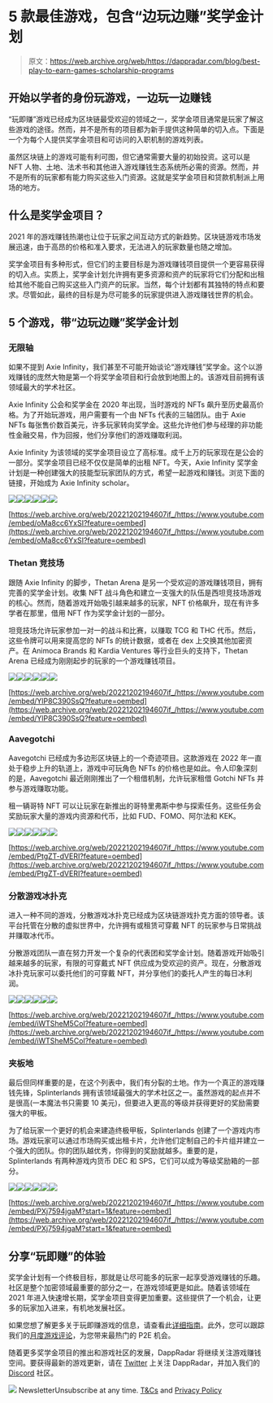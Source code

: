 # 5 款最佳游戏，包含“边玩边赚”奖学金计划

> 原文：<https://web.archive.org/web/https://dappradar.com/blog/best-play-to-earn-games-scholarship-programs>

## 开始以学者的身份玩游戏，一边玩一边赚钱

“玩即赚”游戏已经成为区块链最受欢迎的领域之一，奖学金项目通常是玩家了解这些游戏的途径。然而，并不是所有的项目都为新手提供这种简单的切入点。下面是一个为每个人提供奖学金项目和可访问的入职机制的游戏列表。

虽然区块链上的游戏可能有利可图，但它通常需要大量的初始投资。这可以是 NFT 人物、土地、法术书和其他进入游戏赚钱生态系统所必需的资源。然而，并不是所有的玩家都有能力购买这些入门资源。这就是奖学金项目和贷款机制派上用场的地方。

## 什么是奖学金项目？

2021 年的游戏赚钱热潮也让位于玩家之间互动方式的新趋势。区块链游戏市场发展迅速，由于高昂的价格和准入要求，无法进入的玩家数量也随之增加。

奖学金项目有多种形式，但它们的主要目标是为游戏赚钱项目提供一个更容易获得的切入点。实质上，奖学金计划允许拥有更多资源和资产的玩家将它们分配和出租给其他不能自己购买这些入门资产的玩家。当然，每个计划都有其独特的特点和要求。尽管如此，最终的目标是为尽可能多的玩家提供进入游戏赚钱世界的机会。

## 5 个游戏，带“边玩边赚”奖学金计划

### 无限轴

如果不提到 Axie Infinity，我们甚至不可能开始谈论“游戏赚钱”奖学金。这个以游戏赚钱的庞然大物是第一个将奖学金项目和行会放到地图上的。该游戏目前拥有该领域最大的学术社区。

Axie Infinity 公会和奖学金在 2020 年出现，当时游戏的 NFTs 飙升至历史最高价格。为了开始玩游戏，用户需要有一个由 NFTs 代表的三轴团队。由于 Axie NFTs 每张售价数百美元，许多玩家转向奖学金。这些允许他们参与经理的非功能性金融交易，作为回报，他们分享他们的游戏赚取利润。

Axie Infinity 为该领域的奖学金项目设立了高标准。成千上万的玩家现在是公会的一部分。奖学金项目已经不仅仅是简单的出租 NFT。今天，Axie Infinity 奖学金计划是一种创建强大的技能型玩家团队的方式，希望一起游戏和赚钱。浏览下面的链接，开始成为 Axie Infinity scholar。

[](https://web.archive.org/web/20221202194607/https://dappradar.com/multichain/games/axie-infinity)[![](img/708b88958c4ef21e9d35343890d666ab.png)<picture>![](img/6a12d80d3d60a715bfe7854a7fd706b7.png)</picture>](https://web.archive.org/web/20221202194607/https://dappradar.com/multichain/games/axie-infinity)[](https://web.archive.org/web/20221202194607/https://dappradar.com/hub/token/eth/AXS/ETH?from=0xbb0e17ef65f82ab018d8edd776e8dd940327b28b)[![](img/708b88958c4ef21e9d35343890d666ab.png)<picture>![](img/32561922847665ad81b65a99ce2509a3.png)</picture>](https://web.archive.org/web/20221202194607/https://dappradar.com/hub/token/eth/AXS/ETH?from=0xbb0e17ef65f82ab018d8edd776e8dd940327b28b)[](https://web.archive.org/web/20221202194607/https://dappradar.com/multichain/games/axie-infinity)[![](img/708b88958c4ef21e9d35343890d666ab.png)<picture>![](img/60312c030ebd79bd052fd4a82865e3f3.png)</picture>](https://web.archive.org/web/20221202194607/https://dappradar.com/multichain/games/axie-infinity)

[https://web.archive.org/web/20221202194607if_/https://www.youtube.com/embed/oMa8cc6YxSI?feature=oembed](https://web.archive.org/web/20221202194607if_/https://www.youtube.com/embed/oMa8cc6YxSI?feature=oembed)

### Thetan 竞技场

跟随 Axie Infinity 的脚步，Thetan Arena 是另一个受欢迎的游戏赚钱项目，拥有完善的奖学金计划。收集 NFT 战斗角色和建立一支强大的队伍是西坦竞技场游戏的核心。然而，随着游戏开始吸引越来越多的玩家，NFT 价格飙升，现在有许多学者在那里，借用 NFT 作为奖学金计划的一部分。

坦竞技场允许玩家参加一对一的战斗和比赛，以赚取 TCG 和 THC 代币。然后，这些令牌可以用来提高您的 NFTs 的统计数据，或者在 dex 上交换其他加密资产。在 Animoca Brands 和 Kardia Ventures 等行业巨头的支持下，Thetan Arena 已经成为刚刚起步的玩家的一个游戏赚钱项目。

[](https://web.archive.org/web/20221202194607/https://dappradar.com/binance-smart-chain/games/thetan-arena)[![](img/708b88958c4ef21e9d35343890d666ab.png)<picture>![](img/e85fba5abb27806eb58f1ee3f3e87f46.png)</picture>](https://web.archive.org/web/20221202194607/https://dappradar.com/binance-smart-chain/games/thetan-arena)[](https://web.archive.org/web/20221202194607/https://dappradar.com/hub/token/bsc/USDT?from=0x24802247bd157d771b7effa205237d8e9269ba8a)[![](img/708b88958c4ef21e9d35343890d666ab.png)<picture>![](img/a49c56b77c21371db3ccc47f1a84f3bf.png)</picture>](https://web.archive.org/web/20221202194607/https://dappradar.com/hub/token/bsc/USDT?from=0x24802247bd157d771b7effa205237d8e9269ba8a)[](https://web.archive.org/web/20221202194607/https://dappradar.com/hub/token/bsc/USDT?from=0x9fd87aefe02441b123c3c32466cd9db4c578618f)[![](img/708b88958c4ef21e9d35343890d666ab.png)<picture>![](img/15df9630df01861bb1aa797e1323ba2d.png)</picture>](https://web.archive.org/web/20221202194607/https://dappradar.com/hub/token/bsc/USDT?from=0x9fd87aefe02441b123c3c32466cd9db4c578618f)

[https://web.archive.org/web/20221202194607if_/https://www.youtube.com/embed/YlP8C390SsQ?feature=oembed](https://web.archive.org/web/20221202194607if_/https://www.youtube.com/embed/YlP8C390SsQ?feature=oembed)

### Aavegotchi

Aavegotchi 已经成为多边形区块链上的一个奇迹项目。这款游戏在 2022 年一直处于稳步上升的轨道上，游戏中可玩角色 NFTs 的价格也是如此。令人印象深刻的是，Aavegotchi 最近刚刚推出了一个租借机制，允许玩家租借 Gotchi NFTs 并参与游戏赚取功能。

租一辆哥特 NFT 可以让玩家在新推出的哥特里弗斯中参与探索任务。这些任务会奖励玩家大量的游戏内资源和代币，比如 FUD、FOMO、阿尔法和 KEK。

[](https://web.archive.org/web/20221202194607/https://dappradar.com/polygon/games/aavegotchi)[![](img/708b88958c4ef21e9d35343890d666ab.png)<picture>![](img/8d6b98bad4893fe993ed8dcda9ad54bb.png)</picture>](https://web.archive.org/web/20221202194607/https://dappradar.com/polygon/games/aavegotchi)[](https://web.archive.org/web/20221202194607/https://dappradar.com/hub/token/eth/GHST_1?from=0x3F382DbD960E3a9bbCeaE22651E88158d2791550)[![](img/708b88958c4ef21e9d35343890d666ab.png)<picture>![](img/a946dbf8d85534e748a54337ce19c866.png)</picture>](https://web.archive.org/web/20221202194607/https://dappradar.com/hub/token/eth/GHST_1?from=0x3F382DbD960E3a9bbCeaE22651E88158d2791550)[](https://web.archive.org/web/20221202194607/https://dappradar.com/polygon/games/aavegotchi)[![](img/708b88958c4ef21e9d35343890d666ab.png)<picture>![](img/6ce39805db430e5130f86a9786be3bad.png)</picture>](https://web.archive.org/web/20221202194607/https://dappradar.com/polygon/games/aavegotchi)

[https://web.archive.org/web/20221202194607if_/https://www.youtube.com/embed/PtgZT-dVERI?feature=oembed](https://web.archive.org/web/20221202194607if_/https://www.youtube.com/embed/PtgZT-dVERI?feature=oembed)

### 分散游戏冰扑克

进入一种不同的游戏，分散游戏冰扑克已经成为区块链游戏扑克方面的领导者。该平台托管在分散的虚拟世界中，允许拥有或租赁可穿戴 NFT 的玩家参与日常挑战并赚取冰代币。

分散游戏团队一直在努力开发一个复杂的代表团和奖学金计划。随着游戏开始吸引越来越多的玩家，有限的可穿戴式 NFT 供应成为受欢迎的资产。现在，分散游戏冰扑克玩家可以委托他们的可穿戴 NFT，并分享他们的委托人产生的每日冰利润。

[](https://web.archive.org/web/20221202194607/https://dappradar.com/multichain/games/decentral-games)[![](img/708b88958c4ef21e9d35343890d666ab.png)<picture>![](img/0ef3d68b8fd4ef7a494db1a9ac56a711.png)</picture>](https://web.archive.org/web/20221202194607/https://dappradar.com/multichain/games/decentral-games)[](https://web.archive.org/web/20221202194607/https://dappradar.com/hub/token/polygon/ICE_2?from=0xc6c855ad634dcdad23e64da71ba85b8c51e5ad7c)[![](img/708b88958c4ef21e9d35343890d666ab.png)<picture>![](img/ead031074a7a45878fa8524711cca977.png)</picture>](https://web.archive.org/web/20221202194607/https://dappradar.com/hub/token/polygon/ICE_2?from=0xc6c855ad634dcdad23e64da71ba85b8c51e5ad7c)[](https://web.archive.org/web/20221202194607/https://dappradar.com/nft/protocol/polygon)[![](img/708b88958c4ef21e9d35343890d666ab.png)<picture>![](img/fe02e293239b5323ae53faf22d868ec6.png)</picture>](https://web.archive.org/web/20221202194607/https://dappradar.com/nft/protocol/polygon)

[https://web.archive.org/web/20221202194607if_/https://www.youtube.com/embed/iWTSheM5CoI?feature=oembed](https://web.archive.org/web/20221202194607if_/https://www.youtube.com/embed/iWTSheM5CoI?feature=oembed)

### 夹板地

最后但同样重要的是，在这个列表中，我们有分裂的土地。作为一个真正的游戏赚钱先锋，Splinterlands 拥有该领域最强大的学术社区之一。虽然游戏的起点并不是很高(一本魔法书只需要 10 美元)，但要进入更高的等级并获得更好的奖励需要强大的甲板。

为了给玩家一个更好的机会来建造终极甲板，Splinterlands 创建了一个游戏内市场。游戏玩家可以通过市场购买或出租卡片，允许他们定制自己的卡片组并建立一个强大的团队。你的团队越优秀，你得到的奖励就越多。重要的是，Splinterlands 有两种游戏内货币 DEC 和 SPS，它们可以成为等级奖励箱的一部分。

[](https://web.archive.org/web/20221202194607/https://dappradar.com/multichain/games/splinterlands)[![](img/708b88958c4ef21e9d35343890d666ab.png)<picture>![](img/8ca3c32ba8b9d8be410788f3a8b44583.png)</picture>](https://web.archive.org/web/20221202194607/https://dappradar.com/multichain/games/splinterlands)[](https://web.archive.org/web/20221202194607/https://dappradar.com/hub/token/bsc/USDT?from=0x1633b7157e7638c4d6593436111bf125ee74703f)[![](img/708b88958c4ef21e9d35343890d666ab.png)<picture>![](img/0a425ba4643bdfa9889e156b7ff7d7a8.png)</picture>](https://web.archive.org/web/20221202194607/https://dappradar.com/hub/token/bsc/USDT?from=0x1633b7157e7638c4d6593436111bf125ee74703f)[](https://web.archive.org/web/20221202194607/https://dappradar.com/blog/splinterlands-guide-to-play-and-earn)[![](img/708b88958c4ef21e9d35343890d666ab.png)<picture>![](img/90a28148c7791ac232a0047d2a497ba4.png)</picture>](https://web.archive.org/web/20221202194607/https://dappradar.com/blog/splinterlands-guide-to-play-and-earn)

[https://web.archive.org/web/20221202194607if_/https://www.youtube.com/embed/PXj7594jgaM?start=1&feature=oembed](https://web.archive.org/web/20221202194607if_/https://www.youtube.com/embed/PXj7594jgaM?start=1&feature=oembed)

## 分享“玩即赚”的体验

奖学金计划有一个终极目标，那就是让尽可能多的玩家一起享受游戏赚钱的乐趣。社区是整个加密领域最重要的部分之一，在游戏领域更是如此。随着该领域在 2021 年进入快速增长期，奖学金项目变得更加重要。这些提供了一个机会，让更多的玩家加入进来，有机地发展社区。

如果您想了解更多关于玩即赚游戏的信息，请查看此[详细指南](https://web.archive.org/web/20221202194607/https://dappradar.com/blog/the-ultimate-guide-to-playing-games-earning-crypto/)。此外，您可以跟踪我们的[月度游戏评论](https://web.archive.org/web/20221202194607/https://dappradar.com/blog/best-play-to-earn-crypto-nft-games)，为您带来最热门的 P2E 机会。

随着更多奖学金项目的推出和游戏社区的发展，DappRadar 将继续关注游戏赚钱空间。要获得最新的游戏更新，请在 [Twitter](https://web.archive.org/web/20221202194607/https://twitter.com/dappradar) 上关注 DappRadar，并加入我们的 [Discord](https://web.archive.org/web/20221202194607/https://discord.gg/4ybbssrHkm) 社区。

![](img/6d5a4a2d609c56e1a5771717e54ba759.png) NewsletterUnsubscribe at any time. [T&Cs](https://web.archive.org/web/20221202194607/https://dappradar.com/terms) and [Privacy Policy](https://web.archive.org/web/20221202194607/https://dappradar.com/privacy-policy)
